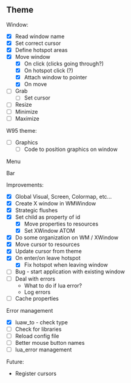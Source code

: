 ## Theme

Window:
  - [x] Read window name
  - [x] Set correct cursor
  - [x] Define hotspot areas
  - [x] Move window
    - [x] On click (clicks going through?)
    - [x] On hotspot click (?)
    - [x] Attach window to pointer
    - [x] On move
  - [ ] Grab
    - [ ] Set cursor
  - [ ] Resize
  - [ ] Minimize
  - [ ] Maximize

W95 theme:
  - [ ] Graphics
    - [ ] Code to position graphics on window

Menu

Bar

Improvements:
  - [x] Global Visual, Screen, Colormap, etc...
  - [x] Create X window in WMWindow
  - [x] Strategic flushes
  - [x] Set child as property of id
      - [x] Move properties to resources
      - [x] Set XWindow ATOM
  - [x] Do some organization on WM / XWindow
  - [x] Move cursor to resources
  - [x] Update cursor from theme
  - [x] On enter/on leave hotspot
    - [x] Fix hotspot when leaving window
  - [ ] Bug - start application with existing window
  - [ ] Deal with errors
    - What to do if lua error?
    - Log errors
  - [ ] Cache properties

Error management
  - [x] luaw_to - check type
  - [ ] Check for libraries
  - [ ] Reload config file
  - [ ] Better mouse button names
  - [ ] lua_error management

Future:
  - Register cursors
